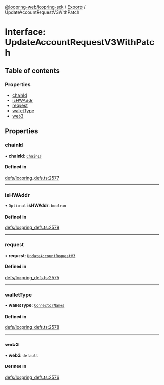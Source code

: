 [@loopring-web/loopring-sdk](../README.md) / [Exports](../modules.md) / UpdateAccountRequestV3WithPatch

# Interface: UpdateAccountRequestV3WithPatch

## Table of contents

### Properties

- [chainId](UpdateAccountRequestV3WithPatch.md#chainid)
- [isHWAddr](UpdateAccountRequestV3WithPatch.md#ishwaddr)
- [request](UpdateAccountRequestV3WithPatch.md#request)
- [walletType](UpdateAccountRequestV3WithPatch.md#wallettype)
- [web3](UpdateAccountRequestV3WithPatch.md#web3)

## Properties

### chainId

• **chainId**: [`ChainId`](../enums/ChainId.md)

#### Defined in

[defs/loopring_defs.ts:2577](https://github.com/Loopring/loopring_sdk/blob/6d0be7c/src/defs/loopring_defs.ts#L2577)

___

### isHWAddr

• `Optional` **isHWAddr**: `boolean`

#### Defined in

[defs/loopring_defs.ts:2579](https://github.com/Loopring/loopring_sdk/blob/6d0be7c/src/defs/loopring_defs.ts#L2579)

___

### request

• **request**: [`UpdateAccountRequestV3`](UpdateAccountRequestV3.md)

#### Defined in

[defs/loopring_defs.ts:2575](https://github.com/Loopring/loopring_sdk/blob/6d0be7c/src/defs/loopring_defs.ts#L2575)

___

### walletType

• **walletType**: [`ConnectorNames`](../enums/ConnectorNames.md)

#### Defined in

[defs/loopring_defs.ts:2578](https://github.com/Loopring/loopring_sdk/blob/6d0be7c/src/defs/loopring_defs.ts#L2578)

___

### web3

• **web3**: `default`

#### Defined in

[defs/loopring_defs.ts:2576](https://github.com/Loopring/loopring_sdk/blob/6d0be7c/src/defs/loopring_defs.ts#L2576)

